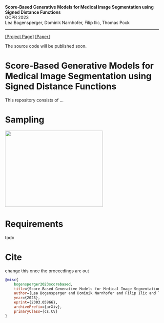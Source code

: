  
**Score-Based Generative Models for Medical Image Segmentation using Signed Distance Functions**<br>
GCPR 2023<br>
Lea Bogensperger, Dominik Narnhofer, Filip Ilic, Thomas Pock<br>

---

[[Project Page]](https://github.com/leabogensperger/generative-segmentation-sdf)
[[Paper]](https://arxiv.org/abs/2303.05966)

The source code will be published soon.


# Score-Based Generative Models for Medical Image Segmentation using Signed Distance Functions

This repository consists of ...

# Sampling

<img src="assets/sampling_sdf.mp4" width="320" height="250"/>


# Requirements 

todo 


# Cite
change this once the proceedings are out

```bibtex
@misc{
    bogensperger2023scorebased,
    title={Score-Based Generative Models for Medical Image Segmentation using Signed Distance Functions}, 
    author={Lea Bogensperger and Dominik Narnhofer and Filip Ilic and Thomas Pock},
    year={2023},
    eprint={2303.05966},
    archivePrefix={arXiv},
    primaryClass={cs.CV}
}
